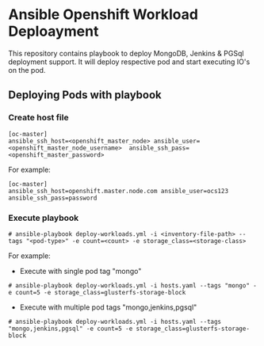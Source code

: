 # Ansible Openshift Workload Deploayment

This repository contains playbook to deploy MongoDB, Jenkins & PGSql deployment support. It will deploy respective pod and start executing IO's on the pod.

## Deploying Pods with playbook

### Create host file
```
[oc-master]
ansible_ssh_host=<openshift_master_node> ansible_user=<openshift_master_node_username>  ansible_ssh_pass=<openshift_master_password>
```
For example:
```
[oc-master]
ansible_ssh_host=openshift.master.node.com ansible_user=ocs123  ansible_ssh_pass=password
```
### Execute playbook

```
# ansible-playbook deploy-workloads.yml -i <inventory-file-path> --tags "<pod-type>" -e count=<count> -e storage_class=<storage-class>
```
For example:
* Execute with single pod tag "mongo"
```
# ansible-playbook deploy-workloads.yml -i hosts.yaml --tags "mongo" -e count=5 -e storage_class=glusterfs-storage-block
```
* Execute with multiple pod tags "mongo,jenkins,pgsql"
```
# ansible-playbook deploy-workloads.yml -i hosts.yaml --tags "mongo,jenkins,pgsql" -e count=5 -e storage_class=glusterfs-storage-block
```
